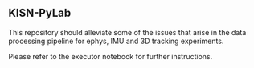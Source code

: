 KISN-PyLab
-------------------------------
This repository should alleviate some of the issues that arise in the data processing pipeline for ephys, IMU and 3D tracking experiments.

Please refer to the executor notebook for further instructions.

